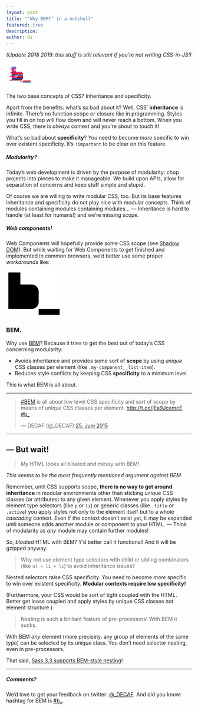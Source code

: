 ```yaml
---
layout: post
title: "‘Why BEM?’ in a nutshell"
featured: true
description:
author: ds
---
```


_(Update ~~2018~~ 2019: this stuff is still relevant if you’re not writing CSS-in-JS!)_

<img style="width: 15%; outline: none;" src="/content/images/2015/06/bem2.png" alt="BEM">

The two base concepts of CSS? Inheritance and specificity.

Apart from the benefits: what’s so bad about it? Well, CSS’ __inheritance__ is infinite. There’s no function scope or closure like in programming. Styles you fill in on top will flow down and will never reach a bottom. When you write CSS, there is _always_ context and you’re about to touch it!

What’s so bad about __specificity__? You need to become _more_ specific to win over existent specificity. It’s `!important` to be clear on this feature.

##### Modularity?

Today’s web development is driven by the purpose of modularity: chop projects into pieces to make it manageable. We build upon APIs, allow for separation of concerns and keep stuff simple and stupid.

Of course we are willing to write modular CSS, too. But its base features inheritance and specificity do not play nice with modular concepts. Think of modules containing modules containing modules… — Inheritance is hard to handle (at least for humans!) and we’re missing scope.

##### Web components!

Web Components will hopefully provide some CSS scope (see [Shadow DOM](http://webcomponents.org/articles/introduction-to-shadow-dom/)). But while waiting for Web Components to get finished and implemented in common browsers, we’d better use some proper _workarounds_ like:

<img style="width: 30%; outline: none;" src="/content/images/2015/06/bem.png" alt="BEM">

### BEM.

Why use [BEM](https://bem.info)? Because it tries to get the best out of today’s CSS concerning modularity:

+ Avoids inheritance and provides some sort of __scope__ by using _unique_ CSS classes per element (like `.my-component__list-item`).
+ Reduces style conflicts by keeping CSS __specificity__ to a minimum level.

This is what BEM is all about.

---

<blockquote class="twitter-tweet" data-cards="hidden" lang="de"><p lang="en" dir="ltr"><a href="https://twitter.com/hashtag/BEM?src=hash">#BEM</a> is all about low level CSS specificity and sort of scope by means of unique CSS classes per element.&#10;&#10;<a href="http://t.co/jEa9JcemcE">http://t.co/jEa9JcemcE</a> <a href="https://twitter.com/hashtag/b_?src=hash">#b_</a></p>&mdash; DECAF (@_DECAF) <a href="https://twitter.com/_DECAF/status/614154928878186497">25. Juni 2015</a></blockquote>
<script async src="//platform.twitter.com/widgets.js" charset="utf-8"></script>

---

## — But wait!

> My HTML looks all bloated and messy with BEM!

_This seems to be the most frequently mentioned argument against BEM._

Remember, until CSS supports scope, __there is no way to get around inheritance__ in modular environments other than sticking _unique_ CSS classes (or attributes) to any given element. Whenever you apply styles by element type selectors (like `p` or `li`) or generic classes (like `.title` or `.active`) you apply styles not only to the element itself but to a whole _cascading_ context. Even if the context doesn’t exist yet, it may be expanded until someone adds another module or component to your HTML.
— Think of modularity as _any_ module may contain further modules!

So, _bloated_ HTML with BEM? Y’d better call it functional!
And it will be gzipped anyway.

> Why not use element type selectors with child or sibling combinators (like `ul > li + li`) to avoid inheritance issues?

Nested selectors raise CSS specificity. You need to become _more_ specific to win over existent specificity. __Modular contexts require low specificity!__

(Furthermore, your CSS would be sort of tight coupled with the HTML. Better get loose coupled and apply styles by unique CSS classes not element structure.)

> Nesting is such a brilliant feature of pre-processors! With BEM it sucks.

With BEM _any_ element (more precisely: any group of elements of the same type) can be selected by its _unique_ class. You don’t need selector nesting, even in pre-processors.

That said, [Sass 3.3 supports BEM-style nesting](http://mikefowler.me/2013/10/17/support-for-bem-modules-sass-3.3/)!

---

##### Comments?

We’d love to get your feedback on twitter: [@_DECAF](https://twitter.com/_DECAF).
And did you know: hashtag for BEM is [#b\_](https://twitter.com/search?q=%23b_).
